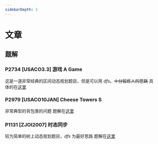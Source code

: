 ```yaml
---
sidebarDepth: 3
---
```

# 文章
## 题解
### P2734 [USACO3.3] 游戏 A Game
这是一道非常经典的区间动态规划题目，但是可以用 $dfs$。~~十分锻炼人的思路~~
具体的在[这里](P2734%20[USACO3.3]%20游戏%20A%20Game)

### P2979 [USACO10JAN] Cheese Towers S
非常典型的背包类的问题
题解在[这里](P2979%20[USACO10JAN]%20Cheese%20Towers%20S)

### P1131 [ZJOI2007] 时态同步
较为简单的树上动态规划题目，$dfs$ 为最好思路
题解在[这里](P1131%20[ZJOI2007]%20时态同步.md)